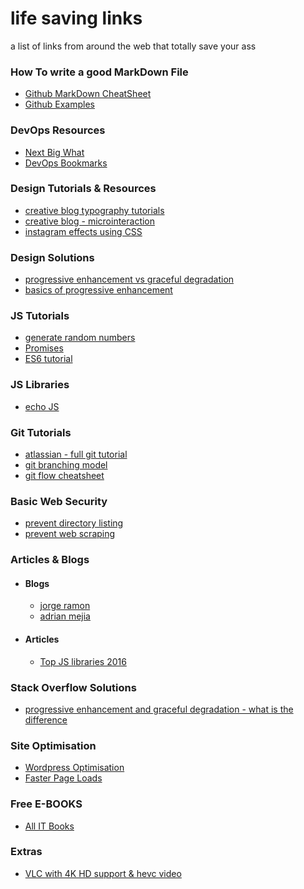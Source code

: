 # life saving links
a list of links from around the web that totally save your ass

### How To write a good MarkDown File
 * [Github MarkDown CheatSheet](https://guides.github.com/pdfs/markdown-cheatsheet-online.pdf)
 * [Github Examples](https://github.com/adam-p/markdown-here/wiki/Markdown-Cheatsheet)

### DevOps Resources 
 * [Next Big What](http://blog.nextbigwhat.com/devops-sysadmin-tools-resources-297/)
 * [DevOps Bookmarks](http://www.devopsbookmarks.com/)

### Design Tutorials & Resources
 * [creative blog typography tutorials](http://www.creativebloq.com/graphic-design-tips/typography-tutorials-1232719)
 * [creative blog - microinteraction](http://www.creativebloq.com/web-design/improve-your-site-microinteractions-10134906)
 * [instagram effects using CSS](https://una.im/CSSgram/)

### Design Solutions 
 * [progressive enhancement vs graceful degradation](https://www.w3.org/wiki/Graceful_degradation_versus_progressive_enhancement)
 * [basics of progressive enhancement](https://www.sitepoint.com/progressive-enhancement-graceful-degradation-basics/)

### JS Tutorials 
 * [generate random numbers](https://bocoup.com/weblog/random-numbers)
 * [Promises](http://www.html5rocks.com/en/tutorials/es6/promises/)
 * [ES6 tutorial](https://babeljs.io/docs/learn-es2015/)

### JS Libraries
 * [echo JS](https://toddmotto.com/echo-js-simple-javascript-image-lazy-loading/)

### Git Tutorials
 * [atlassian - full git tutorial](https://www.atlassian.com/git/tutorials/what-is-version-control)
 * [git branching model](http://nvie.com/posts/a-successful-git-branching-model/)
 * [git flow cheatsheet](http://danielkummer.github.io/git-flow-cheatsheet/)

### Basic Web Security
 * [prevent directory listing](http://www.thesitewizard.com/apache/prevent-directory-listing-htaccess.shtml)
 * [prevent web scraping](http://www.sitepoint.com/using-htaccess-prevent-web-scraping/)

### Articles & Blogs
 * #### Blogs
 	* [jorge ramon](http://jorgeramon.me/)
 	* [adrian mejia](http://adrianmejia.com/)
 * #### Articles 
   * [Top JS libraries 2016](https://codegeekz.com/top-javascript-libraries-for-february-2016/)

### Stack Overflow Solutions 
 * [progressive enhancement and graceful degradation - what is the difference](http://stackoverflow.com/questions/2550431/what-is-the-difference-between-progressive-enhancement-and-graceful-degradation)

### Site Optimisation
 * [Wordpress Optimisation](http://www.onextrapixel.com/2015/02/21/how-to-make-your-wordpress-site-blazing-fast/)
 * [Faster Page Loads](http://www.nateberkopec.com/2015/10/07/frontend-performance-chrome-timeline.html)

### Free E-BOOKS
  * [All IT Books](http://www.allitebooks.com/)

### Extras
 * [VLC with 4K HD support & hevc video](https://github.com/strukturag/vlc-2.1/releases/tag/2.1.4-libde265-4)